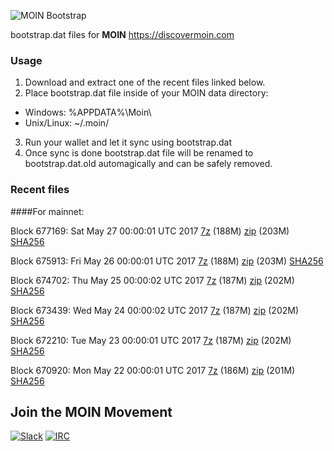 ![MOIN Bootstrap](https://i.imgur.com/KjM1jMp.jpg)

bootstrap.dat files for **MOIN** https://discovermoin.com

### Usage

1. Download and extract one of the recent files linked below.
2. Place bootstrap.dat file inside of your MOIN data directory:
 - Windows: %APPDATA%\Moin\
 - Unix/Linux: ~/.moin/
3. Run your wallet and let it sync using bootstrap.dat
4. Once sync is done bootstrap.dat file will be renamed to bootstrap.dat.old automagically and can be safely removed.


### Recent files

####For mainnet:

Block 677169: Sat May 27 00:00:01 UTC 2017 [7z](https://transfer.sh/m2No1/bootstrap.dat.20170527.7z) (188M) [zip](https://transfer.sh/RfO4w/bootstrap.dat.20170527.zip) (203M) [SHA256](https://transfer.sh/o5Abl/sha256.txt)

Block 675913: Fri May 26 00:00:01 UTC 2017 [7z](https://transfer.sh/112jsa/bootstrap.dat.20170526.7z) (188M) [zip](https://transfer.sh/QJaHC/bootstrap.dat.20170526.zip) (203M) [SHA256](https://transfer.sh/E2Gzz/sha256.txt)

Block 674702: Thu May 25 00:00:02 UTC 2017 [7z](https://transfer.sh/ZqkDE/bootstrap.dat.20170525.7z) (187M) [zip](https://transfer.sh/wDBwG/bootstrap.dat.20170525.zip) (202M) [SHA256](https://transfer.sh/Ao6y6/sha256.txt)

Block 673439: Wed May 24 00:00:02 UTC 2017 [7z](https://transfer.sh/uLwQu/bootstrap.dat.20170524.7z) (187M) [zip](https://transfer.sh/KvsW5/bootstrap.dat.20170524.zip) (202M) [SHA256](https://transfer.sh/ekAdQ/sha256.txt)

Block 672210: Tue May 23 00:00:01 UTC 2017 [7z](https://transfer.sh/OHWcL/bootstrap.dat.20170523.7z) (187M) [zip](https://transfer.sh/Gq2tf/bootstrap.dat.20170523.zip) (202M) [SHA256](https://transfer.sh/dDSTQ/sha256.txt)

Block 670920: Mon May 22 00:00:01 UTC 2017 [7z](https://transfer.sh/6hCEB/bootstrap.dat.20170522.7z) (186M) [zip](https://transfer.sh/nog2X/bootstrap.dat.20170522.zip) (201M) [SHA256](https://transfer.sh/lgNRk/sha256.txt)

## Join the MOIN Movement

[![Slack](https://i.imgur.com/Xy0IEJN.png)](https://discovermoin.herokuapp.com)
[![IRC](http://i.imgur.com/amUnKGQ.png)](https://kiwiirc.com/client/irc.freenode.net/#moin-crypto)

